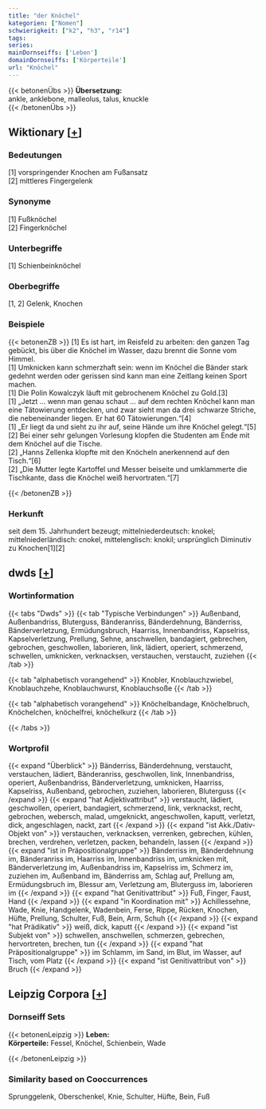 ```yaml
---
title: "der Knöchel"
kategorien: ["Nomen"]
schwierigkeit: ["k2", "h3", "r14"]
tags:
series:
mainDornseiffs: ['Leben']
domainDornseiffs: ['Körperteile']
url: "Knöchel"
---
```


{{< betonenÜbs >}}
**Übersetzung:**  
ankle, anklebone, malleolus, talus, knuckle  
{{< /betonenÜbs >}}

## Wiktionary [[+](https://de.wiktionary.org/wiki/Knöchel)]

### Bedeutungen
[1] vorspringender Knochen am Fußansatz  
[2] mittleres Fingergelenk  

### Synonyme
[1] Fußknöchel  
[2] Fingerknöchel  

### Unterbegriffe
[1] Schienbeinknöchel  

### Oberbegriffe
[1, 2] Gelenk, Knochen  

### Beispiele
{{< betonenZB >}}
[1] Es ist hart, im Reisfeld zu arbeiten: den ganzen Tag gebückt, bis über die Knöchel im Wasser, dazu brennt die Sonne vom Himmel.  
[1] Umknicken kann schmerzhaft sein: wenn im Knöchel die Bänder stark gedehnt werden oder gerissen sind kann man eine Zeitlang keinen Sport machen.  
[1] Die Polin Kowalczyk läuft mit gebrochenem Knöchel zu Gold.[3]  
[1] „Jetzt … wenn man genau schaut … auf dem rechten Knöchel kann man eine Tätowierung entdecken, und zwar sieht man da drei schwarze Striche, die nebeneinander liegen. Er hat 60 Tätowierungen.“[4]  
[1] „Er liegt da und sieht zu ihr auf, seine Hände um ihre Knöchel gelegt.“[5]  
[2] Bei einer sehr gelungen Vorlesung klopfen die Studenten am Ende mit dem Knöchel auf die Tische.  
[2] „Hanns Zellenka klopfte mit den Knöcheln anerkennend auf den Tisch.“[6]  
[2] „Die Mutter legte Kartoffel und Messer beiseite und umklammerte die Tischkante, dass die Knöchel weiß hervortraten.“[7]  

{{< /betonenZB >}}
### Herkunft
seit dem 15. Jahrhundert bezeugt; mittelniederdeutsch: knokel; mittelniederländisch: cnokel, mittelenglisch: knokil; ursprünglich Diminutiv zu Knochen[1][2]  



## dwds [[+](https://www.dwds.de/wb/Knöchel)]

### Wortinformation
{{< tabs "Dwds" >}}
{{< tab "Typische Verbindungen" >}}
Außenband, Außenbandriss, Bluterguss, Bänderanriss, Bänderdehnung, Bänderriss, Bänderverletzung, Ermüdungsbruch, Haarriss, Innenbandriss, Kapselriss, Kapselverletzung, Prellung, Sehne, anschwellen, bandagiert, gebrechen, gebrochen, geschwollen, laborieren, link, lädiert, operiert, schmerzend, schwellen, umknicken, verknacksen, verstauchen, verstaucht, zuziehen
{{< /tab >}}

{{< tab "alphabetisch vorangehend" >}}
Knobler, Knoblauchzwiebel, Knoblauchzehe, Knoblauchwurst, Knoblauchsoße
{{< /tab >}}

{{< tab "alphabetisch vorangehend" >}}
Knöchelbandage, Knöchelbruch, Knöchelchen, knöchelfrei, knöchelkurz
{{< /tab >}}

{{< /tabs >}}

### Wortprofil
{{< expand "Überblick" >}} Bänderriss, Bänderdehnung, verstaucht, verstauchen, lädiert, Bänderanriss, geschwollen, link, Innenbandriss, operiert, Außenbandriss, Bänderverletzung, umknicken, Haarriss, Kapselriss, Außenband, gebrochen, zuziehen, laborieren, Bluterguss {{< /expand >}}
{{< expand "hat Adjektivattribut" >}} verstaucht, lädiert, geschwollen, operiert, bandagiert, schmerzend, link, verknackst, recht, gebrochen, webersch, malad, umgeknickt, angeschwollen, kaputt, verletzt, dick, angeschlagen, nackt, zart {{< /expand >}}
{{< expand "ist Akk./Dativ-Objekt von" >}} verstauchen, verknacksen, verrenken, gebrechen, kühlen, brechen, verdrehen, verletzen, packen, behandeln, lassen {{< /expand >}}
{{< expand "ist in Präpositionalgruppe" >}} Bänderriss im, Bänderdehnung im, Bänderanriss im, Haarriss im, Innenbandriss im, umknicken mit, Bänderverletzung im, Außenbandriss im, Kapselriss im, Schmerz im, zuziehen im, Außenband im, Bänderriss am, Schlag auf, Prellung am, Ermüdungsbruch im, Blessur am, Verletzung am, Bluterguss im, laborieren im {{< /expand >}}
{{< expand "hat Genitivattribut" >}} Fuß, Finger, Faust, Hand {{< /expand >}}
{{< expand "in Koordination mit" >}} Achillessehne, Wade, Knie, Handgelenk, Wadenbein, Ferse, Rippe, Rücken, Knochen, Hüfte, Prellung, Schulter, Fuß, Bein, Arm, Schuh {{< /expand >}}
{{< expand "hat Prädikativ" >}} weiß, dick, kaputt {{< /expand >}}
{{< expand "ist Subjekt von" >}} schwellen, anschwellen, schmerzen, gebrechen, hervortreten, brechen, tun {{< /expand >}}
{{< expand "hat Präpositionalgruppe" >}} im Schlamm, im Sand, im Blut, im Wasser, auf Tisch, vom Platz {{< /expand >}}
{{< expand "ist Genitivattribut von" >}} Bruch {{< /expand >}}

## Leipzig Corpora [[+](https://corpora.uni-leipzig.de/en/res?word=Knöchel&corpusId=deu_newscrawl-public_2018)]

### Dornseiff Sets
{{< betonenLeipzig >}}
**Leben:**  
**Körperteile:** Fessel, Knöchel, Schienbein, Wade  

{{< /betonenLeipzig >}}

### Similarity based on Cooccurrences
Sprunggelenk, Oberschenkel, Knie, Schulter, Hüfte, Bein, Fuß

